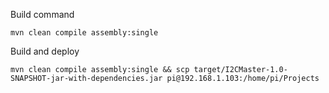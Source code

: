 Build command

```mvn clean compile assembly:single```

Build and deploy

```mvn clean compile assembly:single && scp target/I2CMaster-1.0-SNAPSHOT-jar-with-dependencies.jar pi@192.168.1.103:/home/pi/Projects```
